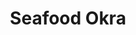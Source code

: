 ---
title: Seafood Okra
description: Wraps of Soft and Smoothly made pounded yam.
featured-image: /uploads/beef-stew.jpg
theme: Soups
---